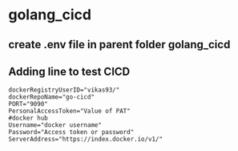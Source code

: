 # golang_cicd

## **create .env file in parent folder golang_cicd**
## Adding line to test CICD
```
dockerRegistryUserID="vikas93/"
dockerRepoName="go-cicd"
PORT="9090"
PersonalAccessToken="Value of PAT"
#docker hub
Username="docker username"
Password="Access token or password"
ServerAddress="https://index.docker.io/v1/"
```
